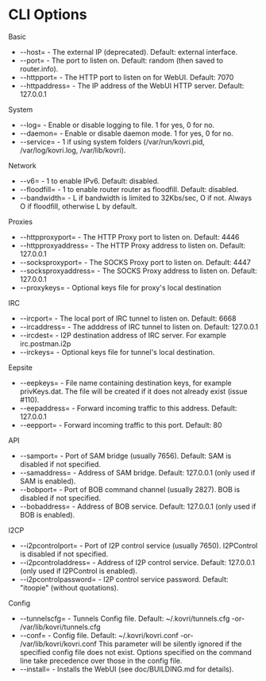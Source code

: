 CLI Options
===========

Basic
* --host=               - The external IP (deprecated). Default: external interface.
* --port=               - The port to listen on. Default: random (then saved to router.info).
* --httpport=           - The HTTP port to listen on for WebUI. Default: 7070
* --httpaddress=        - The IP address of the WebUI HTTP server. Default: 127.0.0.1

System
* --log=                - Enable or disable logging to file. 1 for yes, 0 for no.
* --daemon=             - Enable or disable daemon mode. 1 for yes, 0 for no.
* --service=            - 1 if using system folders (/var/run/kovri.pid, /var/log/kovri.log, /var/lib/kovri).

Network
* --v6=                 - 1 to enable IPv6. Default: disabled.
* --floodfill=          - 1 to enable router router as floodfill. Default: disabled.
* --bandwidth=          - L if bandwidth is limited to 32Kbs/sec, O if not. Always O if floodfill, otherwise L by default.

Proxies
* --httpproxyport=      - The HTTP Proxy port to listen on. Default: 4446
* --httpproxyaddress=   - The HTTP Proxy address to listen on. Default: 127.0.0.1
* --socksproxyport=     - The SOCKS Proxy port to listen on. Default: 4447
* --socksproxyaddress=  - The SOCKS Proxy address to listen on. Default: 127.0.0.1
* --proxykeys=          - Optional keys file for proxy's local destination

IRC
* --ircport=            - The local port of IRC tunnel to listen on. Default: 6668
* --ircaddress=         - The adddress of IRC tunnel to listen on. Default: 127.0.0.1
* --ircdest=            - I2P destination address of IRC server. For example irc.postman.i2p
* --irckeys=            - Optional keys file for tunnel's local destination.

Eepsite
* --eepkeys=            - File name containing destination keys, for example privKeys.dat.
                          The file will be created if it does not already exist (issue #110).
* --eepaddress=         - Forward incoming traffic to this address. Default: 127.0.0.1
* --eepport=            - Forward incoming traffic to this port. Default: 80

API
* --samport=            - Port of SAM bridge (usually 7656). Default: SAM is disabled if not specified.
* --samaddress=         - Address of SAM bridge. Default: 127.0.0.1 (only used if SAM is enabled).
* --bobport=            - Port of BOB command channel (usually 2827). BOB is disabled if not specified.
* --bobaddress=         - Address of BOB service. Default: 127.0.0.1 (only used if BOB is enabled).

I2CP
* --i2pcontrolport=     - Port of I2P control service (usually 7650). I2PControl is disabled if not specified.
* --i2pcontroladdress=  - Address of I2P control service. Default: 127.0.0.1 (only used if I2PControl is enabled).
* --i2pcontrolpassword= - I2P control service password. Default: "itoopie" (without quotations).

Config
* --tunnelscfg=         - Tunnels Config file. Default: ~/.kovri/tunnels.cfg -or- /var/lib/kovri/tunnels.cfg
* --conf=               - Config file. Default: ~/.kovri/kovri.conf -or- /var/lib/kovri/kovri.conf
                          This parameter will be silently ignored if the specified config file does not exist.
                          Options specified on the command line take precedence over those in the config file.
* --install=            - Installs the WebUI (see doc/BUILDING.md for details).
